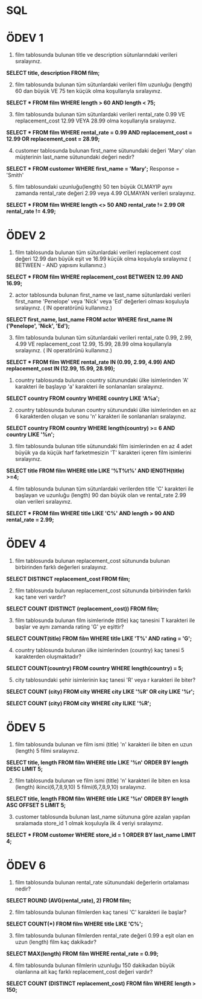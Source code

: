# SQL 

# ÖDEV 1

1. film tablosunda bulunan title ve description sütunlarındaki verileri sıralayınız.

**SELECT title, description FROM film;**

2. film tablosunda bulunan tüm sütunlardaki verileri film uzunluğu (length) 60 dan büyük VE 75 ten küçük olma koşullarıyla sıralayınız.

**SELECT * FROM film
WHERE length > 60 AND length < 75;**

3. film tablosunda bulunan tüm sütunlardaki verileri rental_rate 0.99 VE replacement_cost 12.99 VEYA 28.99 olma koşullarıyla sıralayınız.

**SELECT * FROM film
WHERE rental_rate = 0.99 AND replacement_cost = 12.99 OR replacement_cost = 28.99;**

4. customer tablosunda bulunan first_name sütunundaki değeri 'Mary' olan müşterinin last_name sütunundaki değeri nedir?

**SELECT * FROM customer
WHERE first_name = 'Mary';** Response = 'Smith'

5. film tablosundaki uzunluğu(length) 50 ten büyük OLMAYIP aynı zamanda rental_rate değeri 2.99 veya 4.99 OLMAYAN verileri sıralayınız.
   
**SELECT * FROM film
WHERE length <> 50 AND rental_rate != 2.99 OR rental_rate != 4.99;**

# ÖDEV 2

1. film tablosunda bulunan tüm sütunlardaki verileri replacement cost değeri 12.99 dan büyük eşit ve 16.99 küçük olma koşuluyla sıralayınız ( BETWEEN - AND yapısını kullanınız.)

**SELECT * FROM film
WHERE replacement_cost BETWEEN 12.99 AND 16.99;**

2. actor tablosunda bulunan first_name ve last_name sütunlardaki verileri first_name 'Penelope' veya 'Nick' veya 'Ed' değerleri olması koşuluyla sıralayınız. ( IN operatörünü kullanınız.)

**SELECT first_name, last_name FROM actor
WHERE first_name IN ('Penelope', 'Nick', 'Ed');**

3. film tablosunda bulunan tüm sütunlardaki verileri rental_rate 0.99, 2.99, 4.99 VE replacement_cost 12.99, 15.99, 28.99 olma koşullarıyla sıralayınız. ( IN operatörünü kullanınız.)

**SELECT * FROM film
WHERE rental_rate IN (0.99, 2.99, 4.99)
AND replacement_cost IN (12.99, 15.99, 28.99);**



1. country tablosunda bulunan country sütunundaki ülke isimlerinden 'A' karakteri ile başlayıp 'a' karakteri ile sonlananları sıralayınız.

**SELECT country FROM country
WHERE country LIKE 'A%a';**
 
2. country tablosunda bulunan country sütunundaki ülke isimlerinden en az 6 karakterden oluşan ve sonu 'n' karakteri ile sonlananları sıralayınız.

**SELECT country FROM country
WHERE length(country) >= 6 AND country LIKE '%n';**

3. film tablosunda bulunan title sütunundaki film isimlerinden en az 4 adet büyük ya da küçük harf farketmesizin 'T' karakteri içeren film isimlerini sıralayınız.

**SELECT title FROM film
WHERE title LIKE '%T%t%' AND lENGTH(title) >=4;**

4. film tablosunda bulunan tüm sütunlardaki verilerden title 'C' karakteri ile başlayan ve uzunluğu (length) 90 dan büyük olan ve rental_rate 2.99 olan verileri sıralayınız.

**SELECT * FROM film
WHERE title LIKE 'C%' AND length > 90 AND rental_rate = 2.99;**

# ÖDEV 4

1. film tablosunda bulunan replacement_cost sütununda bulunan birbirinden farklı değerleri sıralayınız.

**SELECT DISTINCT replacement_cost FROM film;**

2. film tablosunda bulunan replacement_cost sütununda birbirinden farklı kaç tane veri vardır?

**SELECT COUNT (DISTINCT (replacement_cost)) FROM film;**

3. film tablosunda bulunan film isimlerinde (title) kaç tanesini T karakteri ile başlar ve aynı zamanda rating 'G' ye eşittir?

**SELECT COUNT(title) FROM film
WHERE title LIKE 'T%' AND rating = 'G';**

4. country tablosunda bulunan ülke isimlerinden (country) kaç tanesi 5 karakterden oluşmaktadır?

**SELECT COUNT(country) FROM country
WHERE length(country) = 5;**

5. city tablosundaki şehir isimlerinin kaç tanesi 'R' veya r karakteri ile biter?

**SELECT COUNT (city) FROM city
WHERE city LIKE '%R' OR city LIKE '%r';**

**SELECT COUNT (city) FROM city
WHERE city ILIKE '%R';**

# ÖDEV 5

1. film tablosunda bulunan ve film ismi (title) 'n' karakteri ile biten en uzun (length) 5 filmi sıralayınız.

**SELECT title, length FROM film
WHERE title LIKE '%n'
ORDER BY length DESC
LIMIT 5;**

2. film tablosunda bulunan ve film ismi (title) 'n' karakteri ile biten en kısa (length) ikinci(6,7,8,9,10) 5 filmi(6,7,8,9,10) sıralayınız.

**SELECT title, length FROM film
WHERE title LIKE '%n'
ORDER BY length ASC
OFFSET 5
LIMIT 5;**

3. customer tablosunda bulunan last_name sütununa göre azalan yapılan sıralamada store_id 1 olmak koşuluyla ilk 4 veriyi sıralayınız.

**SELECT * FROM customer
WHERE store_id = 1
ORDER BY last_name
LIMIT 4;**

# ÖDEV 6

1. film tablosunda bulunan rental_rate sütunundaki değerlerin ortalaması nedir?

**SELECT ROUND (AVG(rental_rate), 2) FROM film;**

2. film tablosunda bulunan filmlerden kaç tanesi 'C' karakteri ile başlar?

**SELECT COUNT(*) FROM film
WHERE title LIKE 'C%';**

3. film tablosunda bulunan filmlerden rental_rate değeri 0.99 a eşit olan en uzun (length) film kaç dakikadır?

**SELECT MAX(length) FROM film
WHERE rental_rate = 0.99;**

4. film tablosunda bulunan filmlerin uzunluğu 150 dakikadan büyük olanlarına ait kaç farklı replacement_cost değeri vardır?

**SELECT COUNT (DISTINCT replacement_cost) FROM film
WHERE length > 150;**












